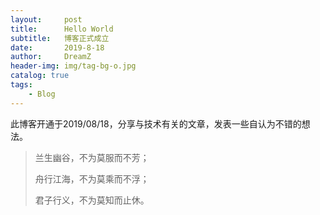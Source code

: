 ```yaml
---
layout:     post
title:      Hello World
subtitle:   博客正式成立
date:       2019-8-18
author:     DreamZ
header-img: img/tag-bg-o.jpg
catalog: true
tags:
    - Blog
---
```


此博客开通于2019/08/18，分享与技术有关的文章，发表一些自认为不错的想法。

> 兰生幽谷，不为莫服而不芳；
>
> 舟行江海，不为莫乘而不浮；
>
> 君子行义，不为莫知而止休。
